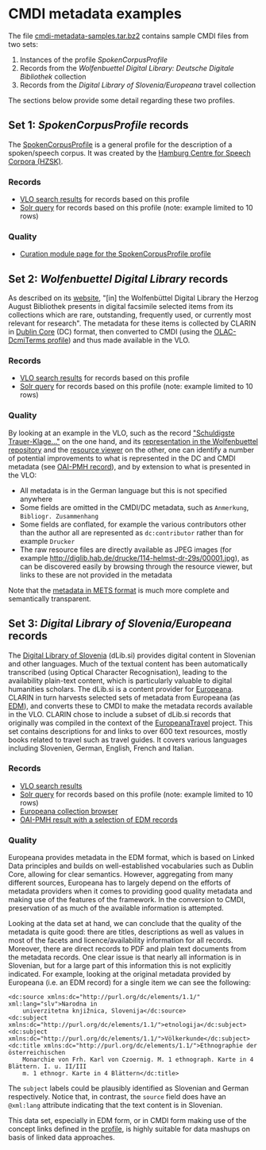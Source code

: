 # CMDI metadata examples

The file [cmdi-metadata-samples.tar.bz2](cmdi-metadata-samples.tar.bz2) contains sample CMDI files from two sets:

1. Instances of the profile *SpokenCorpusProfile*
1. Records from the *Wolfenbuettel Digital Library: Deutsche Digitale Bibliothek* collection
1. Records from the *Digital Library of Slovenia/Europeana* travel collection

The sections below provide some detail regarding these two profiles.

## Set 1: *SpokenCorpusProfile* records

The [SpokenCorpusProfile](https://catalog.clarin.eu/ds/ComponentRegistry#/?itemId=clarin.eu%3Acr1%3Ap_1422885449343&registrySpace=public)
is a general profile for the description of a spoken/speech corpus. It was created by the 
[Hamburg Centre for Speech Corpora (HZSK)](https://corpora.uni-hamburg.de/hzsk/en/home).

### Records

* [VLO search results](http://hackathon.cmdi.clarin.eu/vlo?q=_componentProfile:SpokenCorpusProfile) for records based on this profile
* [Solr query](http://hackathon.cmdi.clarin.eu/solr/vlo-index/select?q=_componentProfile:SpokenCorpusProfile&rows=10) for records based on this profile (note: example limited to 10 rows)

### Quality

* [Curation module page for the SpokenCorpusProfile profile](https://clarin.oeaw.ac.at/curate/#!ResultView/profile/id/clarin.eu:cr1:p_1422885449343)

## Set 2: *Wolfenbuettel Digital Library* records

As described on its [website](http://www.hab.de/en/home/library/wolfenbuettel-digital-library.html), "[in] the Wolfenbüttel Digital Library the Herzog August Bibliothek presents in digital facsimile selected items from its collections which are rare, outstanding, frequently used, or currently most relevant for research".
The metadata for these items is collected by CLARIN in [Dublin Core](http://dublincore.org/specifications/)
(DC) format, then converted to CMDI (using the [OLAC-DcmiTerms profile](https://catalog.clarin.eu/ds/ComponentRegistry#/?itemId=clarin.eu%3Acr1%3Ap_1288172614026&registrySpace=public)) 
and thus made available in the VLO.

### Records

* [VLO search results](http://hackathon.cmdi.clarin.eu/vlo/search?fqType=collection:or&fq=collection:Wolfenbuettel+Digital+Library:+Deutsche+Digitale+Bibliothek) for records based on this profile
* [Solr query](http://hackathon.cmdi.clarin.eu/solr/vlo-index/select?q=collection:%22Wolfenbuettel+Digital+Library:+Deutsche+Digitale+Bibliothek%22&rows=10) for records based on this profile (note: example limited to 10 rows)

### Quality

By looking at an example in the VLO, such as the record 
["Schuldigste Trauer-Klage..."](http://hackathon.cmdi.clarin.eu/vlo/record?docId=oai_58_diglib.hab.de_58_ppn_656629045)
on the one hand, and its [representation in the Wolfenbuettel repository](http://opac.lbs-braunschweig.gbv.de/DB=2/XMLPRS=N/PPN?PPN=656629045) 
and the [resource viewer](http://diglib.hab.de/drucke/114-helmst-dr-29s/start.htm) on the other,
one can identify a number of potential improvements to what is represented in the DC
and CMDI metadata (see [OAI-PMH record](http://oai.hab.de/?verb=GetRecord&metadataPrefix=oai_dc&identifier=oai:diglib.hab.de:ppn_656629045)), and by extension to what is presented in the VLO:

* All metadata is in the German language but this is not specified anywhere
* Some fields are omitted in the CMDI/DC
metadata, such as `Anmerkung`, `Bibliogr. Zusammenhang`
* Some fields are conflated, for example the various contributors other than the author
all are represented as `dc:contributor` rather than for example `Drucker`
* The raw resource files are directly available as JPEG images (for example http://diglib.hab.de/drucke/114-helmst-dr-29s/00001.jpg),
as can be discovered easily by browsing through the resource viewer, but links to these are 
not provided in the metadata

Note that the [metadata in METS format](http://oai.hab.de/?verb=GetRecord&metadataPrefix=mets&identifier=oai:diglib.hab.de:ppn_656629045)
is much more complete and semantically transparent.

## Set 3: *Digital Library of Slovenia/Europeana* records

The [Digital Library of Slovenia](https://www.dlib.si/?=&language=eng) (dLib.si) provides
digital content in Slovenian and other languages. Much of the textual content has been 
automatically transcribed (using Optical Character Recognisation), leading to the
availability plain-text content, which is particularly valuable to digital humanities
scholars. The dLib.si is a content provider for [Europeana](http://www.europeana.eu). 
CLARIN in turn harvests selected sets of metadata from Europeana (as 
[EDM](https://pro.europeana.eu/page/edm-documentation)), and converts
these to CMDI to make the metadata records available in the VLO. CLARIN chose to include a
subset of dLib.si records that originally was compiled in the context of the
[EuropeanaTravel](https://pro.europeana.eu/project/europeanatravel) project. This set 
contains descriptions for and links to over 600 text resources, mostly books related to
travel such as travel guides. It covers various languages including Slovenien, German,
English, French and Italian.

### Records

* [VLO search results](http://hackathon.cmdi.clarin.eu/vlo?fqType=collection:or&fq=collection:92068_Ag_Slovenia_ETravel&fqType=resourceClass:or&fq=resourceClass:TEXT)
* [Solr query](http://hackathon.cmdi.clarin.eu/solr/vlo-index/select?q=collection:%2292068_Ag_Slovenia_ETravel%22&rows=10) for records based on this profile (note: example limited to 10 rows)
* [Europeana collection browser](https://www.europeana.eu/portal/en/search?q=europeana_collectionName%3A%2892068_Ag_Slovenia_ETravel%29)
* [OAI-PMH result with a selection of EDM records](92068_Ag_Slovenia_ETravel.oai.xml)

### Quality

Europeana provides metadata in the EDM format, which is based on Linked Data principles
and builds on well-established vocabularies such as Dublin Core, allowing for clear
semantics. However, aggregating from many different sources, Europeana has to largely 
depend on the efforts of metadata providers when it comes to providing good quality 
metadata and making use of the features of the framework. In the conversion to CMDI,
preservation of as much of the available information is attempted.

Looking at the data set at hand, we can conclude that the quality of the metadata is quite
good: there are titles, descriptions as well as values in most of the facets and
licence/availability information for all records. Moreover, there are direct records
to PDF and plain text documents from the metadata records. One clear issue is that nearly
all information is in Slovenian, but for a large part of this information this is not
explicitly indicated. For example, looking at the original metadata provided by
Europeana (i.e. an EDM record) for a single item we can see the following:

```
<dc:source xmlns:dc="http://purl.org/dc/elements/1.1/" xml:lang="slv">Narodna in
	univerzitetna knjižnica, Slovenija</dc:source>
<dc:subject xmlns:dc="http://purl.org/dc/elements/1.1/">etnologija</dc:subject>
<dc:subject xmlns:dc="http://purl.org/dc/elements/1.1/">Völkerkunde</dc:subject>
<dc:title xmlns:dc="http://purl.org/dc/elements/1.1/">Ethnographie der österreichischen
	Monarchie von Frh. Karl von Czoernig. M. 1 ethnograph. Karte in 4 Blättern. I. u. II/III
	m. 1 ethnogr. Karte in 4 Blättern</dc:title>
```

The `subject` labels could be plausibly identified as Slovenian and German respectively.
Notice that, in contrast, the `source` field does have an `@xml:lang` attribute indicating
that the text content is in Slovenian.

This data set, especially in EDM form, or in CMDI form making use of the concept links
defined in the [profile](https://catalog.clarin.eu/ds/ComponentRegistry#/?itemId=clarin.eu%3Acr1%3Ap_1475136016208&registrySpace=public),
is highly suitable for data mashups on basis of linked data approaches.
